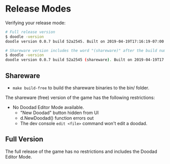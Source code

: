 # Release Modes

Verifying your release mode:

```bash
# Full release version
$ doodle -version
doodle version 0.0.7 build 52a2545. Built on 2019-04-19T17:16:19-07:00

# Shareware version includes the word "(shareware)" after the build number.
$ doodle -version
doodle version 0.0.7 build 52a2545 (shareware). Built on 2019-04-19T17:16:19-07:00
```

## Shareware

* `make build-free` to build the shareware binaries to the bin/ folder.

The shareware (free) version of the game has the following restrictions:

* No Doodad Editor Mode available.
  * "New Doodad" button hidden from UI
  * d.NewDoodad() function errors out
  * The dev console `edit <file>` command won't edit a doodad.

## Full Version

The full release of the game has no restrictions and includes the Doodad Editor
Mode.
